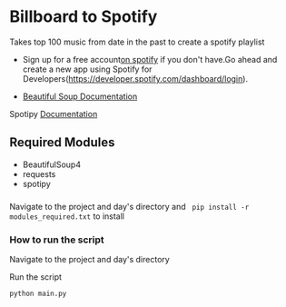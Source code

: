 # Billboard to Spotify
Takes top 100 music from date in the past to create a spotify playlist
- Sign up for a free account[on spotify](https://open.spotify.com/) if you don't have.Go ahead and create a new app using Spotify for Developers(https://developer.spotify.com/dashboard/login).

- [Beautiful Soup Documentation](https://www.crummy.com/software/BeautifulSoup/bs4/doc/)

Spotipy [Documentation](https://spotipy.readthedocs.io/en/master/)
## Required Modules
- BeautifulSoup4
- requests
- spotipy
###

Navigate to the project and day's directory and ` pip install -r modules_required.txt` to install

   
### How to run the script
Navigate to the project and day's directory

Run the script

`python main.py`

